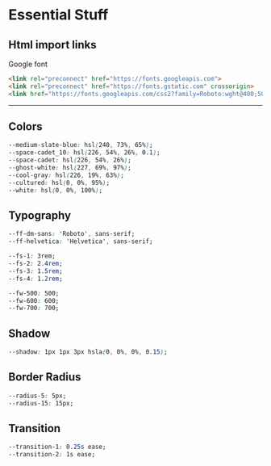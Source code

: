 # Essential Stuff

## Html import links

Google font

``` html
<link rel="preconnect" href="https://fonts.googleapis.com">
<link rel="preconnect" href="https://fonts.gstatic.com" crossorigin>
<link href="https://fonts.googleapis.com/css2?family=Roboto:wght@400;500;700&display=swap" rel="stylesheet">
```

---

## Colors

``` css
--medium-slate-blue: hsl(240, 73%, 65%);
--space-cadet_10: hsl(226, 54%, 26%, 0.1);
--space-cadet: hsl(226, 54%, 26%);
--ghost-white: hsl(227, 69%, 97%);
--cool-gray: hsl(226, 19%, 63%);
--cultured: hsl(0, 0%, 95%);
--white: hsl(0, 0%, 100%);
```

## Typography

``` css
--ff-dm-sans: 'Roboto', sans-serif;
--ff-helvetica: 'Helvetica', sans-serif;

--fs-1: 3rem;
--fs-2: 2.4rem;
--fs-3: 1.5rem;
--fs-4: 1.2rem;

--fw-500: 500;
--fw-600: 600;
--fw-700: 700;
```

## Shadow

``` css
--shadow: 1px 1px 3px hsla(0, 0%, 0%, 0.15);
```

## Border Radius

``` css
--radius-5: 5px;
--radius-15: 15px;
```

## Transition

``` css
--transition-1: 0.25s ease;
--transition-2: 1s ease;
```
